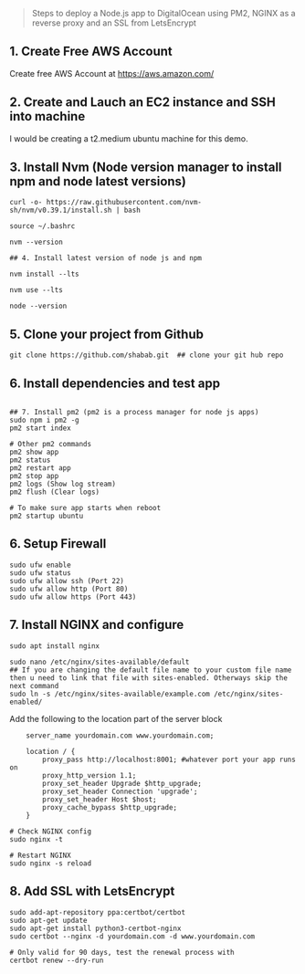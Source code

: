 > Steps to deploy a Node.js app to DigitalOcean using PM2, NGINX as a reverse proxy and an SSL from LetsEncrypt

## 1. Create Free AWS Account
Create free AWS Account at https://aws.amazon.com/

## 2. Create and Lauch an EC2 instance and SSH into machine
I would be creating a t2.medium ubuntu machine for this demo.

## 3. Install Nvm (Node version manager to install npm and node latest versions)
```
curl -o- https://raw.githubusercontent.com/nvm-sh/nvm/v0.39.1/install.sh | bash

source ~/.bashrc

nvm --version

## 4. Install latest version of node js and npm

nvm install --lts

nvm use --lts

node --version
```

## 5. Clone your project from Github
```
git clone https://github.com/shabab.git  ## clone your git hub repo
```

## 6. Install dependencies and test app
```

## 7. Install pm2 (pm2 is a process manager for node js apps)
sudo npm i pm2 -g
pm2 start index

# Other pm2 commands
pm2 show app
pm2 status
pm2 restart app
pm2 stop app
pm2 logs (Show log stream)
pm2 flush (Clear logs)

# To make sure app starts when reboot
pm2 startup ubuntu
```

## 6. Setup Firewall
```
sudo ufw enable
sudo ufw status
sudo ufw allow ssh (Port 22)
sudo ufw allow http (Port 80)
sudo ufw allow https (Port 443)
```

## 7. Install NGINX and configure
```
sudo apt install nginx

sudo nano /etc/nginx/sites-available/default
## If you are changing the default file name to your custom file name then u need to link that file with sites-enabled. Otherways skip the next command
sudo ln -s /etc/nginx/sites-available/example.com /etc/nginx/sites-enabled/ 
```
Add the following to the location part of the server block
```
    server_name yourdomain.com www.yourdomain.com;

    location / {
        proxy_pass http://localhost:8001; #whatever port your app runs on
        proxy_http_version 1.1;
        proxy_set_header Upgrade $http_upgrade;
        proxy_set_header Connection 'upgrade';
        proxy_set_header Host $host;
        proxy_cache_bypass $http_upgrade;
    }
```
```
# Check NGINX config
sudo nginx -t

# Restart NGINX
sudo nginx -s reload
```

## 8. Add SSL with LetsEncrypt
```
sudo add-apt-repository ppa:certbot/certbot
sudo apt-get update
sudo apt-get install python3-certbot-nginx
sudo certbot --nginx -d yourdomain.com -d www.yourdomain.com

# Only valid for 90 days, test the renewal process with
certbot renew --dry-run
```
